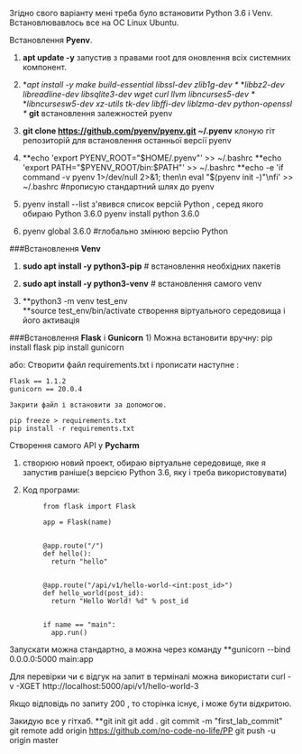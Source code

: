 Згідно свого варіанту мені треба було встановити Python 3.6 і Venv.
Встановлювавлось все на ОС Linux Ubuntu.

Встановлення **Pyenv**.
1) **apt update -y**    запустив з правами root для оновлення всіх системних компонент.

2) **apt install -y make build-essential libssl-dev zlib1g-dev  \**
     **libbz2-dev libreadline-dev libsqlite3-dev wget curl llvm libncurses5-dev \**
     **libncursesw5-dev xz-utils tk-dev libffi-dev liblzma-dev python-openssl \**
     **git**          встановлення залежностей pyenv

3) **git clone https://github.com/pyenv/pyenv.git ~/.pyenv** 
  клоную гіт репозиторій для встановлення  останньої версії pyenv
4) **echo 'export PYENV_ROOT="$HOME/.pyenv"' >> ~/.bashrc
   **echo 'export PATH="$PYENV_ROOT/bin:$PATH"' >> ~/.bashrc
   **echo -e 'if command -v pyenv 1>/dev/null 2>&1; then\n eval "$(pyenv init -)"\nfi' >> ~/.bashrc
   #прописую стандартний шлях до pyenv

5) pyenv install --list
 з'явився список версій Python , серед якого обираю Python 3.6.0
  pyenv install python 3.6.0

6) pyenv global 3.6.0 #глобально змінюю версію Python




###Встановлення **Venv**
1) **sudo apt install -y python3-pip**    # встановлення необхідних пакетів

2) **sudo apt install -y python3-venv**  # встановлення самого venv

3)   **python3 -m venv test_env  
     **source test_env/bin/activate
     створення віртуального середовища і його активація 




###Встановлення **Flask** i **Gunicorn**
1) 
  Можна встановити вручну:
    pip install flask
    pip install gunicorn

  або:
    Створити файл requirements.txt 
    і прописати наступне :

    Flask == 1.1.2
    gunicorn == 20.0.4

    Закрити файл і встановити за допомогою.

    pip freeze > requirements.txt 
    pip install -r requirements.txt







Створення самого API у **Pycharm**

1) створюю новий проект, обираю віртуальне середовище, яке я запустив раніше(з версією Python 3.6, яку і треба використовувати)

2) Код програми:

            from flask import Flask

            app = Flask(name)


            @app.route("/")
            def hello():
              return "hello"


            @app.route("/api/v1/hello-world-<int:post_id>")
            def hello_world(post_id):
              return "Hello World! %d" % post_id


            if name == "main":
              app.run()

  Запускати можна стандартно, а можна через команду 
   **gunicorn --bind 0.0.0.0:5000 main:app

  Для перевірки чи є відгук на запит в терміналі можна використати 
   curl -v -XGET http://localhost:5000/api/v1/hello-world-3

  Якщо відповідь по запиту  200 , то сторінка існує, і може бути відкритою.


Закидую все у гітхаб.
**git init
git add .
git commit -m "first_lab_commit"
git remote add origin https://github.com/no-code-no-life/PP
git push -u origin master
